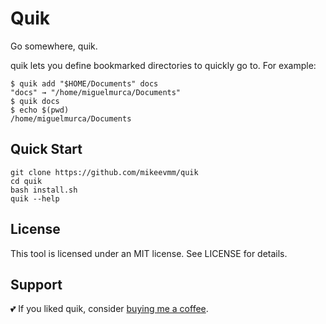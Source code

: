 # Quik

Go somewhere, quik.

quik lets you define bookmarked directories to quickly go to.
For example:

``` shell
$ quik add "$HOME/Documents" docs
"docs" → "/home/miguelmurca/Documents"
$ quik docs
$ echo $(pwd)
/home/miguelmurca/Documents
```

## Quick Start

``` shell
git clone https://github.com/mikeevmm/quik
cd quik
bash install.sh
quik --help
```

## License

This tool is licensed under an MIT license.
See LICENSE for details.

## Support

💕 If you liked quik, consider [buying me a coffee](https://www.paypal.me/miguelmurca/2.50).
